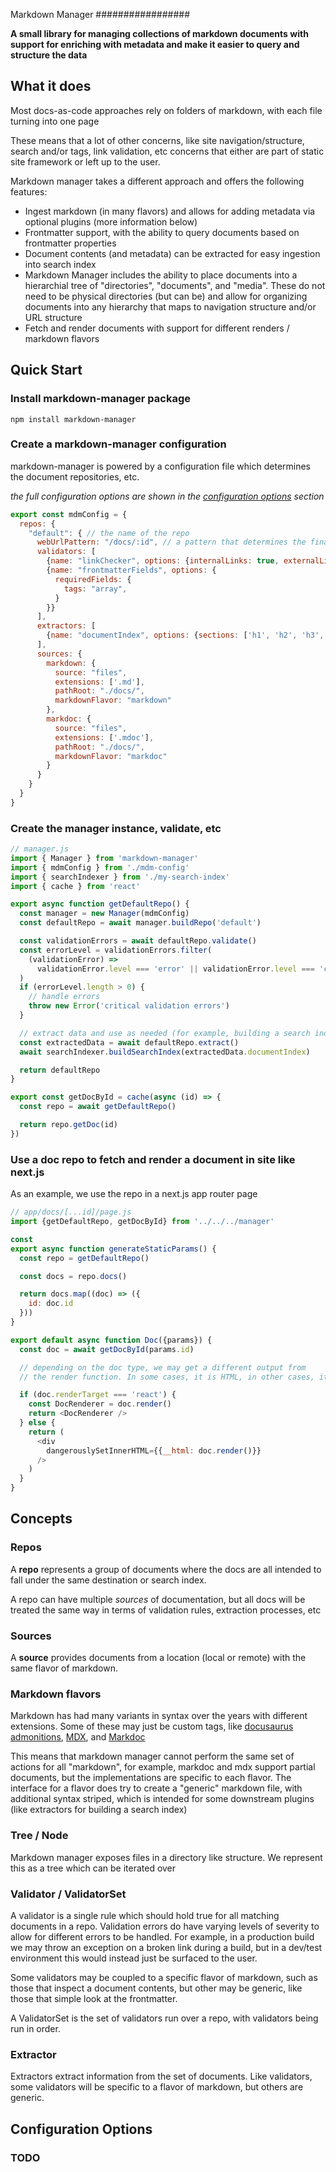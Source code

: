 Markdown Manager
#################

**A small library for managing collections of markdown documents with support for enriching with metadata and make it easier to query and structure the data**

## What it does

Most docs-as-code approaches rely on folders of markdown, with each file turning into one page

These means that a lot of other concerns, like site navigation/structure, search and/or tags, link validation, etc concerns that either are part of static site framework or left up to the user.

Markdown manager takes a different approach and offers the following features:

- Ingest markdown (in many flavors) and allows for adding metadata via optional plugins (more information below)
- Frontmatter support, with the ability to query documents based on frontmatter properties
- Document contents (and metadata) can be extracted for easy ingestion into search index
- Markdown Manager includes the ability to place documents into a hierarchial tree of "directories", "documents", and "media". These do not need to be physical directories (but can be) and allow for organizing documents into any hierarchy that maps to navigation structure and/or URL structure
- Fetch and render documents with support for different renders / markdown flavors

## Quick Start

### Install markdown-manager package

`npm install markdown-manager`

### Create a markdown-manager configuration

markdown-manager is powered by a configuration file which determines the document repositories, etc.

_the full configuration options are shown in the [configuration options](#configuration-options) section_

```javascript
export const mdmConfig = {
  repos: {
    "default": { // the name of the repo
      webUrlPattern: "/docs/:id", // a pattern that determines the final url
      validators: [
        {name: "linkChecker", options: {internalLinks: true, externalLink: false}} // configure a set of validators
        {name: "frontmatterFields", options: {
          requiredFields: {
            tags: "array",
          }
        }}
      ],
      extractors: [
        {name: "documentIndex", options: {sections: ['h1', 'h2', 'h3', maxWordsPerSection: 100]}}
      ],
      sources: {
        markdown: {
          source: "files",
          extensions: ['.md'],
          pathRoot: "./docs/",
          markdownFlavor: "markdown"
        },
        markdoc: {
          source: "files",
          extensions: ['.mdoc'],
          pathRoot: "./docs/",
          markdownFlavor: "markdoc"
        }
      }
    }
  }
}
```

### Create the manager instance, validate, etc

```javascript
// manager.js
import { Manager } from 'markdown-manager'
import { mdmConfig } from './mdm-config'
import { searchIndexer } from './my-search-index'
import { cache } from 'react'

export async function getDefaultRepo() {
  const manager = new Manager(mdmConfig)
  const defaultRepo = await manager.buildRepo('default')

  const validationErrors = await defaultRepo.validate()
  const errorLevel = validationErrors.filter(
    (validationError) =>
      validationError.level === 'error' || validationError.level === 'critical'
  )
  if (errorLevel.length > 0) {
    // handle errors
    throw new Error('critical validation errors')
  }

  // extract data and use as needed (for example, building a search index)
  const extractedData = await defaultRepo.extract()
  await searchIndexer.buildSearchIndex(extractedData.documentIndex)

  return defaultRepo
}

export const getDocById = cache(async (id) => {
  const repo = await getDefaultRepo()

  return repo.getDoc(id)
})
```

### Use a doc repo to fetch and render a document in site like next.js

As an example, we use the repo in a next.js app router page

```javascript
// app/docs/[...id]/page.js
import {getDefaultRepo, getDocById} from '../../../manager'

const
export async function generateStaticParams() {
  const repo = getDefaultRepo()

  const docs = repo.docs()

  return docs.map((doc) => ({
    id: doc.id
  }))
}

export default async function Doc({params}) {
  const doc = await getDocById(params.id)

  // depending on the doc type, we may get a different output from
  // the render function. In some cases, it is HTML, in other cases, it may be a react component!

  if (doc.renderTarget === 'react') {
    const DocRenderer = doc.render()
    return <DocRenderer />
  } else {
    return (
      <div
        dangerouslySetInnerHTML={{__html: doc.render()}}
      />
    )
  }
}
```

## Concepts

### Repos

A **repo** represents a group of documents where the docs are all intended to fall under the same destination or search index.

A repo can have multiple _sources_ of documentation, but all docs will be treated the same way in terms of validation rules, extraction processes, etc

### Sources

A **source** provides documents from a location (local or remote) with the same flavor of markdown.

### Markdown flavors

Markdown has had many variants in syntax over the years with different extensions. Some of these may just be custom tags, like [docusaurus admonitions](https://docusaurus.io/docs/markdown-features/admonitions), [MDX](https://mdxjs.com/), and [Markdoc](https://markdoc.dev)

This means that markdown manager cannot perform the same set of actions for all "markdown", for example, markdoc and mdx support partial documents, but the implementations are specific to each flavor. The interface for a flavor does try to create a "generic" markdown file, with additional syntax striped, which is intended for some downstream plugins (like extractors for building a search index)

### Tree / Node

Markdown manager exposes files in a directory like structure. We represent this as a tree which can be iterated over

### Validator / ValidatorSet

A validator is a single rule which should hold true for all matching documents in a repo. Validation errors do have varying levels of severity to allow for different errors to be handled. For example, in a production build we may throw an exception on a broken link during a build, but in a dev/test environment this would instead just be surfaced to the user.

Some validators may be coupled to a specific flavor of markdown, such as those that inspect a document contents, but other may be generic, like those that simple look at the frontmatter.

A ValidatorSet is the set of validators run over a repo, with validators being run in order.

### Extractor

Extractors extract information from the set of documents. Like validators, some validators will be specific to a flavor of markdown, but others are generic.

## Configuration Options

### TODO
